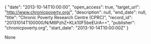 {
  "date": "2013-10-14T10:00:00", 
  "open_access": true, 
  "target_url": "http://www.chronicpoverty.org/", 
  "description": null, 
  "end_date": null, 
  "title": "Chronic Poverty Research Centre (CPRC)", 
  "record_id": "20131014T100000/N/M6PzhZ+KLk10F5beEUrA==", 
  "publisher": "chronicpoverty.org", 
  "start_date": "2013-10-14T10:00:00Z"
}

None
